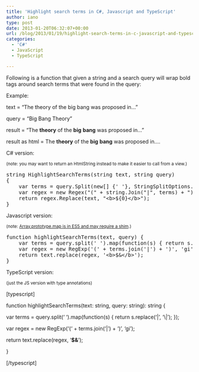 ```yaml
---
title: 'Highlight search terms in C#, Javascript and TypeScript'
author: iano
type: post
date: 2013-01-20T06:32:07+00:00
url: /blog/2013/01/19/highlight-search-terms-in-c-javascript-and-typescript/
categories:
  - 'C#'
  - JavaScript
  - TypeScript

---
```

Following is a function that given a string and a search query will wrap bold tags around search terms that were found in the query:

Example:

text = &#8220;The theory of the big bang was proposed in&#8230;&#8221;
  
query = &#8220;Big Bang Theory&#8221;
  
result = &#8220;The <b>theory</b> of the <b>big</b> <b>bang</b> was proposed in&#8230;&#8221;
  
result as html = The **theory** of the **big** **bang** was proposed in&#8230;.
  
<!--more-->


  
C# version:
  
<small>(note: you may want to return an HtmlString instead to make it easier to call from a view.)</small>

<pre class="brush: csharp; title: ; notranslate" title="">string HighlightSearchTerms(string text, string query)
{
    var terms = query.Split(new[] {' '}, StringSplitOptions.RemoveEmptyEntries).Select(s =&gt; s.Replace("|", "\\|"));
    var regex = new Regex("(" + string.Join("|", terms) + ")", RegexOptions.IgnoreCase);
    return regex.Replace(text, "&lt;b&gt;${0}&lt;/b&gt;");
}
</pre>

Javascript version:
  
<small>(note: <a href="https://developer.mozilla.org/en-US/docs/JavaScript/Reference/Global_Objects/Array/map" title="Array.prototype.map at Mozilla Developer Network">Array.prototype.map is in ES5 and may require a shim</a>.)</small>

<pre class="brush: jscript; title: ; notranslate" title="">function highlightSearchTerms(text, query) {
    var terms = query.split(' ').map(function(s) { return s.replace('|', '\\|'); });
    var regex = new RegExp('(' + terms.join('|') + ')', 'gi');
    return text.replace(regex, '&lt;b&gt;$&&lt;/b&gt;');
}
</pre>

TypeScript version:
  
<small>(just the JS version with type annotations)</small>

[typescript]
  
function highlightSearchTerms(text: string, query: string): string {
      
var terms = query.split(&#8216; &#8216;).map(function(s) { return s.replace(&#8216;|&#8217;, &#8216;\\|&#8217;); });
      
var regex = new RegExp(&#8216;(&#8216; + terms.join(&#8216;|&#8217;) + &#8216;)&#8217;, &#8216;gi&#8217;);
      
return text.replace(regex, &#8216;<b>$&</b>&#8217;);
  
}
  
[/typescript]